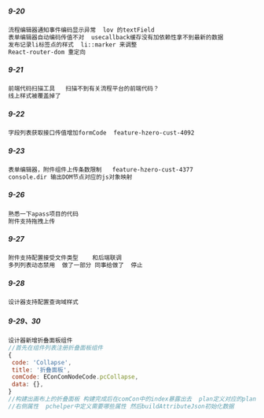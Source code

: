 ##### 9-20

```bash
流程编辑器通知事件编码显示异常  lov 的textField
表单编辑器自动编码传值不对  usecallback缓存没有加依赖性拿不到最新的数据
发布记录li标签点的样式  li::marker 来调整
React-router-dom 重定向 
```

##### 9-21

```bash
前端代码扫描工具   扫描不到有关流程平台的前端代码？
线上样式被覆盖掉了
```

##### 9-22

```bash
字段列表获取接口传值增加formCode  feature-hzero-cust-4092
```

##### 9-23

```bash
表单编辑器，附件组件上传条数限制   feature-hzero-cust-4377
console.dir 输出DOM节点对应的js对象映射
```

##### 9-26

```bash
熟悉一下apass项目的代码
附件支持拖拽上传
```

##### 9-27

```bash
附件支持配置接受文件类型    和后端联调
多列列表动态禁用  做了一部分 同事给做了  停止
```

##### 9-28

```bash
设计器支持配置查询域样式
```

##### 9-29、30

```js
设计器新增折叠面板组件
//首先在组件列表注册折叠面板组件
{
 code: 'Collapse',
 title: '折叠面板',
 comCode: EConComNodeCode.pcCollapse,
 data: {},
}
//构建出画布上的折叠面板 构建完成后在comCon中的index暴露出去  plan定义对应的planAction  不太懂这一块
//右侧属性  pchelper中定义需要哪些属性 然后buildAttributeJson初始化数据
```

